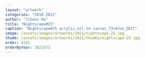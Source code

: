 ```yaml
---
layout: "artwork"
categories: "2018-2022"
author: "Jihoon Ha"
title: "Nightscape#25"
caption: "Nightscape#25_acrylic,oil on canvas_73×61㎝_2021"
image: /assets/images/artworks/2021/nightscape-25.jpg
thumb: /assets/images/artworks/2021/thumbs/nightscape-25.jpg
order: 4341
orderByYear: 2021073
---
```

